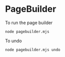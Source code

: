 # PageBuilder

To run the page builder

```
node pagebuilder.mjs
```

To undo 

```
node pagebuilder.mjs undo
```